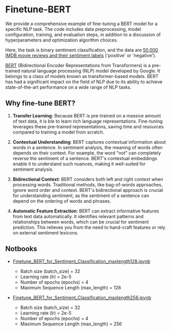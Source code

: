 # Finetune-BERT

We provide a comprehensive example of fine-tuning a BERT model for a specific NLP task. The code includes data preprocessing, model configuration, training, and evaluation steps, in addition to a discussion of hyperparameters and optimization algorithm choices. 

Here, the task is binary sentiment classification, and the data are [50,000 IMDB movie reviews and their sentiment labels](https://www.kaggle.com/datasets/lakshmi25npathi/imdb-dataset-of-50k-movie-reviews/) ('positive' or 'negative'). 

[BERT](https://arxiv.org/abs/1810.04805) (Bidirectional Encoder Representations from Transformers) is a pre-trained natural language processing (NLP) model developed by Google. It belongs to a class of models known as transformer-based models. BERT has had a significant impact on the field of NLP due to its ability to achieve state-of-the-art performance on a wide range of NLP tasks.

## Why fine-tune BERT?

1. **Transfer Learning**: Because BERT is pre-trained on a massive amount of text data, it is ble to learn rich language representations. Fine-tuning leverages these pre-trained representations, saving time and resources compared to training a model from scratch. 

2. **Contextual Understanding**: BERT captures contextual information about words in a sentence. In sentiment analysis, the meaning of words often depends on their context. For example, the word "not" can completely reverse the sentiment of a sentence. BERT's contextual embeddings enable it to understand such nuances, making it well-suited for sentiment analysis.

3. **Bidirectional Context**: BERT considers both left and right context when processing words. Traditional methods, like bag-of-words approaches, ignore word order and context. BERT's bidirectional approach is crucial for understanding sentiment, as the sentiment of a sentence can depend on the ordering of words and phrases.

4. **Automatic Feature Extraction**: BERT can extract informative features from text data automatically. It identifies relevant patterns and relationships between words, which can be crucial for sentiment prediction. This relieves you from the need to hand-craft features or rely on external sentiment lexicons.

## Notbooks
- [Finetune_BERT_for_Sentiment_Classification_maxlength128.ipynb](Finetune_BERT_for_Sentiment_Classification_maxlength128.ipynb)
  - Batch size (batch_size) = 32
  - Learning rate (lr) = 2e-5
  - Number of epochs (epochs) = 4
  - Maximum Sequence Length (max_length) = 128

- [Finetune_BERT_for_Sentiment_Classification_maxlength256.ipynb](Finetune_BERT_for_Sentiment_Classification_maxlength256.ipynb)
  - Batch size (batch_size) = 32
  - Learning rate (lr) = 2e-5
  - Number of epochs (epochs) = 4
  - Maximum Sequence Length (max_length) = 256